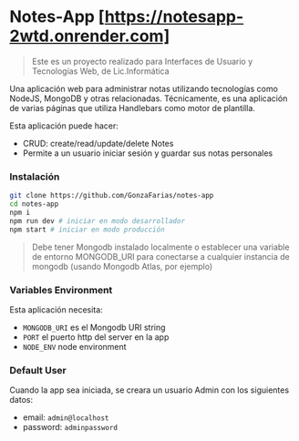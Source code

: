 # Notes-App [https://notesapp-2wtd.onrender.com]
>Este es un proyecto realizado para Interfaces de Usuario y Tecnologías Web, de Lic.Informática

Una aplicación web para administrar notas utilizando tecnologías como NodeJS, MongoDB y otras relacionadas. Técnicamente, es una aplicación de varias páginas que utiliza Handlebars como motor de plantilla.

Esta aplicación puede hacer:

- CRUD: create/read/update/delete Notes
- Permite a un usuario iniciar sesión y guardar sus notas personales

### Instalación

```sh
git clone https://github.com/GonzaFarias/notes-app
cd notes-app
npm i
npm run dev # iniciar en modo desarrollador
npm start # iniciar en modo producción
```

> Debe tener Mongodb instalado localmente o establecer una variable de entorno MONGODB_URI para conectarse a cualquier instancia de mongodb (usando Mongodb Atlas, por ejemplo)

### Variables Environment

Esta aplicación necesita:

- `MONGODB_URI` es el Mongodb URI string
- `PORT` el puerto http del server en la app
- `NODE_ENV` node environment

### Default User

Cuando la app sea iniciada, se creara un usuario Admin con los siguientes datos:

- email: `admin@localhost`
- password: `adminpassword`

